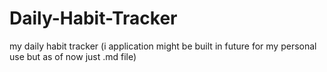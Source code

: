 # Daily-Habit-Tracker
my daily habit tracker (i application might be built in future for my personal use but as of now just .md file)
